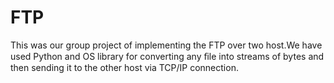 # FTP
This was our group project of implementing the FTP over two host.We have used Python and OS library for converting any ﬁle into streams of bytes and then sending it to the other host via TCP/IP connection.
